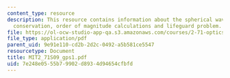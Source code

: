```yaml
---
content_type: resource
description: This resource contains information about the spherical waves and energy
  conservation, order of magnitude calculations and lifeguard problem.
file: https://ol-ocw-studio-app-qa.s3.amazonaws.com/courses/2-71-optics-spring-2009/7e248e0555b79902d8934d94654cfbfd_MIT2_71S09_gps1.pdf
file_type: application/pdf
parent_uid: 9e91e110-cd2b-2d2c-0492-a5b581ce5547
resourcetype: Document
title: MIT2_71S09_gps1.pdf
uid: 7e248e05-55b7-9902-d893-4d94654cfbfd
---
```

